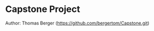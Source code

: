 Capstone Project
================

Author: Thomas Berger
(<https://github.com/bergertom/Capstone.git>)



